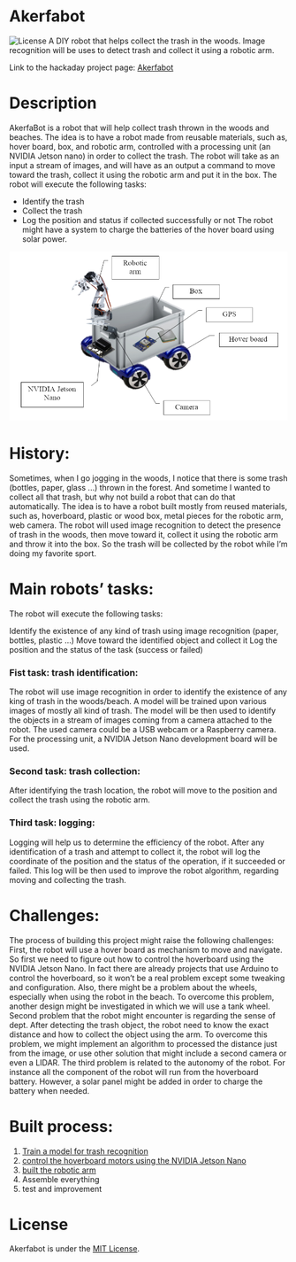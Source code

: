 # Akerfabot
![License](https://img.shields.io/badge/License-MIT-green)
A DIY robot that helps collect the trash in the woods. Image recognition will be uses to detect trash and collect it using a robotic arm.

Link to the hackaday project page: [Akerfabot](https://hackaday.io/project/184940-akerfabot)
# Description
AkerfaBot is a robot that will help collect trash thrown in the woods and beaches. The idea is to have a robot made from reusable materials, such as, hover board, box, and robotic arm, controlled with a processing unit (an NVIDIA Jetson nano) in order to collect the trash.
The robot will take as an input a stream of images, and will have as an output a command to move toward the trash, collect it using the robotic arm and put it in the box.
The robot will execute the following tasks:

* Identify the trash
* Collect the trash
* Log the position and status if collected successfully or not
The robot might have a system to charge the batteries of the hover board using solar power.

![The robot architecture](idea_.png)
# History:
Sometimes, when I go jogging in the woods, I notice that there is some trash (bottles, paper, glass ...) thrown in the forest. And sometime I wanted to collect all that trash, but why not build a robot that can do that automatically. The idea is to have a robot built mostly from reused materials, such as, hoverboard, plastic or wood box, metal pieces for the robotic arm, web camera. The robot will used image recognition to detect the presence of trash in the woods, then move toward it, collect it using the robotic arm and throw it into the box. So the trash will be collected by the robot while I’m doing my favorite sport.

# Main robots’ tasks:
The robot will execute the following tasks:

Identify the existence of any kind of trash using image recognition (paper, bottles, plastic …)
Move toward the identified object and collect it
Log the position and the status of the task (success or failed)
### Fist task: trash identification:
The robot will use image recognition in order to identify the existence of any king of trash in the woods/beach. A model will be trained upon various images of mostly all kind of trash. The model will be then used to identify the objects in a stream of images coming from a camera attached to the robot. The used camera could be a USB webcam or a Raspberry camera. For the processing unit, a NVIDIA Jetson Nano development board will be used.



### Second task: trash collection:
After identifying the trash location, the robot will move to the position and collect the trash using the robotic arm.

### Third task: logging:
Logging will help us to determine the efficiency of the robot. After any identification of a trash and attempt to collect it, the robot will log the coordinate of the position and the status of the operation, if it succeeded or failed.
This log will be then used to improve the robot algorithm, regarding moving and collecting the trash.

# Challenges:
The process of building this project might raise the following challenges:
First, the robot will use a hover board as mechanism to move and navigate. So first we need to figure out how to control the hoverboard using the NVIDIA Jetson Nano. In fact there are already projects that use Arduino to control the hoverboard, so it won’t be a real problem except some tweaking and configuration. Also, there might be a problem about the wheels, especially when using the robot in the beach. To overcome this problem, another design might be investigated in which we will use a tank wheel.
Second problem that the robot might encounter is regarding the sense of dept. After detecting the trash object, the robot need to know the exact distance and how to collect the object using the arm. To overcome this problem, we might implement an algorithm to processed the distance just from the image, or use other solution that might include a second camera or even a LIDAR.
The third problem is related to the autonomy of the robot. For instance all the component of the robot will run from the hoverboard battery. However, a solar panel might be added in order to charge the battery when needed.

# Built process:
1. [Train a model for trash recognition](./trash_identification/)
2. [control the hoverboard motors using the NVIDIA Jetson Nano](./hoverboard_control/)
3. [built the robotic arm](./robotic_arm/)
4. Assemble everything
5. test and improvement

# License
Akerfabot is under the [MIT License](LICENSE).
